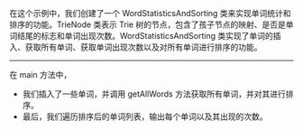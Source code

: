 在这个示例中，我们创建了一个 WordStatisticsAndSorting 类来实现单词统计和排序的功能。TrieNode 类表示 Trie 树的节点，包含了孩子节点的映射、是否是单词结尾的标志和单词出现次数。WordStatisticsAndSorting 类实现了单词的插入、获取所有单词、获取单词出现次数以及对所有单词进行排序的功能。

---
在 main 方法中，
- 我们插入了一些单词，并调用 getAllWords 方法获取所有单词，并对其进行排序。
- 最后，我们遍历排序后的单词列表，输出每个单词以及其出现的次数。